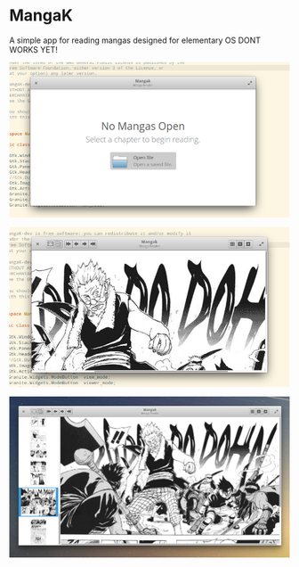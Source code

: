 # MangaK

A simple app for reading mangas designed for elementary OS
DONT WORKS YET!

![Alt text](https://github.com/cjgomes/MangaK/blob/master/screenshots/welcomePage.png?raw=true "Welcome Page")

![Alt text](https://github.com/cjgomes/MangaK/blob/master/screenshots/readerPage.png?raw=true "Viewer Page")

![Alt text](https://github.com/cjgomes/MangaK/blob/master/screenshots/thumbs.png?raw=true "Thumbnails")


